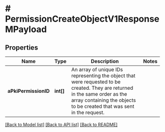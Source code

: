 # # PermissionCreateObjectV1ResponseMPayload

## Properties

Name | Type | Description | Notes
------------ | ------------- | ------------- | -------------
**aPkiPermissionID** | **int[]** | An array of unique IDs representing the object that were requested to be created.  They are returned in the same order as the array containing the objects to be created that was sent in the request. |

[[Back to Model list]](../../README.md#models) [[Back to API list]](../../README.md#endpoints) [[Back to README]](../../README.md)
